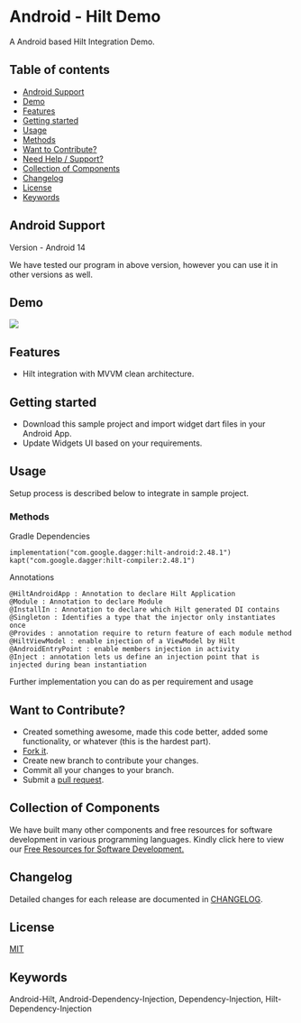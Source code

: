 # Android - Hilt Demo

A Android based Hilt Integration Demo. 


## Table of contents
- [Android Support](#android-support)
- [Demo](#demo)
- [Features](#features)
- [Getting started](#getting-started)
- [Usage](#usage)
- [Methods](#methods)
- [Want to Contribute?](#want-to-contribute)
- [Need Help / Support?](#need-help)
- [Collection of Components](#collection-of-Components)
- [Changelog](#changelog)
- [License](#license)
- [Keywords](#Keywords)


## Android Support

Version - Android 14

We have tested our program in above version, however you can use it in other versions as well.


## Demo
![](./hilt_demo.gif)


## Features

* Hilt integration with MVVM clean architecture.


## Getting started

* Download this sample project and import widget dart files in your Android App. 
* Update Widgets UI based on your requirements. 


## Usage

Setup process is described below to integrate in sample project.

### Methods

Gradle Dependencies
      
    implementation("com.google.dagger:hilt-android:2.48.1")
    kapt("com.google.dagger:hilt-compiler:2.48.1")
    
Annotations
    
    @HiltAndroidApp : Annotation to declare Hilt Application
    @Module : Annotation to declare Module
    @InstallIn : Annotation to declare which Hilt generated DI contains
    @Singleton : Identifies a type that the injector only instantiates once
    @Provides : annotation require to return feature of each module method
    @HiltViewModel : enable injection of a ViewModel by Hilt
    @AndroidEntryPoint : enable members injection in activity
    @Inject : annotation lets us define an injection point that is injected during bean instantiation

Further implementation you can do as per requirement and usage


## Want to Contribute?

- Created something awesome, made this code better, added some functionality, or whatever (this is the hardest part).
- [Fork it](http://help.github.com/forking/).
- Create new branch to contribute your changes.
- Commit all your changes to your branch.
- Submit a [pull request](http://help.github.com/pull-requests/).

 
## Collection of Components
 We have built many other components and free resources for software development in various programming languages. Kindly click here to view our [Free Resources for Software Development.](https://www.weblineindia.com/software-development-resources.html)
 

## Changelog
Detailed changes for each release are documented in [CHANGELOG](./CHANGELOG).


## License
[MIT](LICENSE)

[mit]: ./LICENSE


## Keywords
Android-Hilt, Android-Dependency-Injection, Dependency-Injection, Hilt-Dependency-Injection
